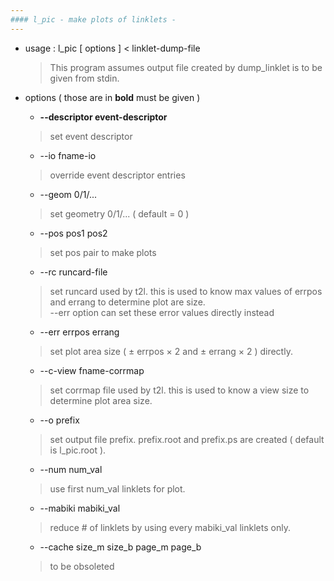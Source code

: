 ```yaml
---
#### l_pic - make plots of linklets -
---
```


+ usage : l_pic [ options ] < linklet-dump-file
  > This program assumes output file created by dump_linklet is to be given from stdin.  
+ options ( those are in **bold** must be given )
  - **--descriptor event-descriptor**
  > set event descriptor  

  - --io fname-io
  > override event descriptor entries  

  - --geom 0/1/...
  > set geometry 0/1/... ( default = 0 )  

  - --pos pos1 pos2
  > set pos pair to make plots  
  
  - --rc runcard-file
  > set runcard used by t2l. 
  > this is used to know max values of errpos and errang to determine plot are size.  
  > --err option can set these error values directly instead  
  
  - --err errpos errang
  > set plot area size ( &plusmn; errpos &times; 2 and &plusmn; errang &times; 2 ) directly.  
  
  - --c-view fname-corrmap
  > set corrmap file used by t2l. this is used to know a view size to determine plot area size.  
  
  - --o prefix
  > set output file prefix. prefix.root and prefix.ps are created ( default is l_pic.root ).  
  
  - --num num_val
  > use first num_val linklets for plot.  
  
  - --mabiki mabiki_val
  > reduce \# of linklets by using every mabiki_val linklets only.  
  
  - --cache size_m size_b page_m page_b
  > to be obsoleted  
